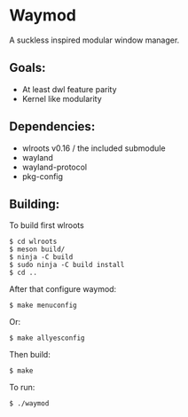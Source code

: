 Waymod
======

A suckless inspired modular window manager.

Goals:
------

- At least dwl feature parity
- Kernel like modularity

Dependencies:
-------------

- wlroots v0.16 / the included submodule
- wayland
- wayland-protocol
- pkg-config


Building:
---------

To build first wlroots
```
$ cd wlroots
$ meson build/
$ ninja -C build
$ sudo ninja -C build install
$ cd ..
```

After that configure waymod:
```
$ make menuconfig
```
Or:

```
$ make allyesconfig
```

Then build:

```
$ make
```

To run:

```
$ ./waymod
```
